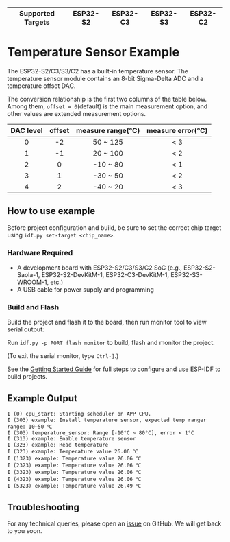 | Supported Targets | ESP32-S2 | ESP32-C3 | ESP32-S3 | ESP32-C2 |
| ----------------- | -------- | -------- | -------- | -------- |

# Temperature Sensor Example

The ESP32-S2/C3/S3/C2 has a built-in temperature sensor. The temperature sensor module contains an 8-bit Sigma-Delta ADC and a temperature offset DAC.

The conversion relationship is the first two columns of the table below. Among them, `offset = 0`(default) is the main measurement option, and other values are extended measurement options.

| DAC level | offset | measure range(℃) | measure error(℃) |
| :-------: | :----: | :--------------: | :--------------: |
|     0     |   -2   |     50 ~ 125     |       < 3        |
|     1     |   -1   |     20 ~ 100     |       < 2        |
|     2     |   0    |     -10 ~ 80     |       < 1        |
|     3     |   1    |     -30 ~ 50     |       < 2        |
|     4     |   2    |     -40 ~ 20     |       < 3        |

## How to use example

Before project configuration and build, be sure to set the correct chip target using `idf.py set-target <chip_name>`.

### Hardware Required

* A development board with ESP32-S2/C3/S3/C2 SoC (e.g., ESP32-S2-Saola-1, ESP32-S2-DevKitM-1, ESP32-C3-DevKitM-1, ESP32-S3-WROOM-1, etc.)
* A USB cable for power supply and programming

### Build and Flash

Build the project and flash it to the board, then run monitor tool to view serial output:

Run `idf.py -p PORT flash monitor` to build, flash and monitor the project.

(To exit the serial monitor, type ``Ctrl-]``.)

See the [Getting Started Guide](https://docs.espressif.com/projects/esp-idf/en/latest/esp32s2/get-started/index.html) for full steps to configure and use ESP-IDF to build projects.

## Example Output

```
I (0) cpu_start: Starting scheduler on APP CPU.
I (303) example: Install temperature sensor, expected temp ranger range: 10~50 ℃
I (303) temperature_sensor: Range [-10°C ~ 80°C], error < 1°C
I (313) example: Enable temperature sensor
I (323) example: Read temperature
I (323) example: Temperature value 26.06 ℃
I (1323) example: Temperature value 26.06 ℃
I (2323) example: Temperature value 26.06 ℃
I (3323) example: Temperature value 26.06 ℃
I (4323) example: Temperature value 26.06 ℃
I (5323) example: Temperature value 26.49 ℃

```

## Troubleshooting

For any technical queries, please open an [issue](https://github.com/espressif/esp-idf/issues) on GitHub. We will get back to you soon.
